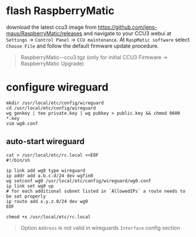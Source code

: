 # flash RaspberryMatic

download the latest ccu3 image from https://github.com/jens-maus/RaspberryMatic/releases
and navigate to your CCU3 webui at `Settings` -> `Control Panel` -> `CCU maintenance`.
At `RaspMatic software` select `Choose File` and follow the default firmware update procedure.

> RaspberryMatic-<version>-ccu3.tgz (only for initial CCU3 Firmware -> RaspberryMatic Upgrade)

# configure wireguard

    mkdir /usr/local/etc/config/wireguard
    cd /usr/local/etc/config/wireguard
    wg genkey | tee private.key | wg pubkey > public.key && chmod 0600 *.key
    vim wg0.conf

## auto-start wireguard

    cat > /usr/local/etc/rc.local <<EOF
    #!/bin/sh
    
    ip link add wg0 type wireguard
    ip addr add a.b.c.d/24 dev wgfin0
    wg setconf wg0 /usr/local/etc/config/wireguard/wg0.conf 
    ip link set wg0 up
    # for each additional subnet listed in `AllowedIPs` a route needs to be set properly
    ip route add x.y.z.0/24 dev wg0
    EOF

    chmod +x /usr/local/etc/rc.local

> Option `Address` is not valid in wireguards `Interface` config section
